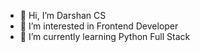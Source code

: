 - 👋 Hi, I’m Darshan CS
- 👀 I’m interested in Frontend Developer
- 🌱 I’m currently learning Python Full Stack

<!---
Darshancs777/Darshancs777 is a ✨ special ✨ repository because its `README.md` (this file) appears on your GitHub profile.
You can click the Preview link to take a look at your changes.
--->
